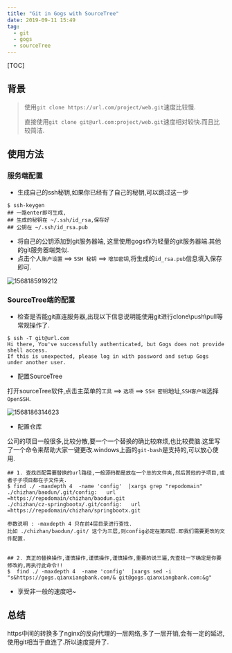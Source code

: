 ```yaml
---
title: "Git in Gogs with SourceTree"
date: 2019-09-11 15:49
tag: 
  - git
  - gogs
  - sourceTree
---
```


[TOC]

## 背景

> 使用`git clone https://url.com/project/web.git`速度比较慢.
>
> 直接使用`git clone git@url.com:project/web.git`速度相对较快.而且比较简洁.

## 使用方法

### 服务端配置

- 生成自己的ssh秘钥,如果你已经有了自己的秘钥,可以跳过这一步

```shell
$ ssh-keygen
## 一路enter即可生成,
## 生成的秘钥在 ~/.ssh/id_rsa,保存好
## 公钥在 ~/.ssh/id_rsa.pub
```

- 将自己的公钥添加到git服务器端, 这里使用gogs作为轻量的git服务器端.其他的git服务器端类似.
- 点击个人`账户设置` ==> `SSH 秘钥` ==> `增加密钥`,将生成的`id_rsa.pub`信息填入保存即可.

![1568185919212](https://pic.fenghong.tech/1568185919212.png)

### SourceTree端的配置

- 检查是否能git直连服务器,出现以下信息说明能使用git进行clone\push\pull等常规操作了.

```shell
$ ssh -T git@url.com
Hi there, You've successfully authenticated, but Gogs does not provide shell access.
If this is unexpected, please log in with password and setup Gogs under another user.
```

- 配置SourceTree

打开sourceTree软件,点击主菜单的`工具` ==> `选项` ==> `SSH 密钥`地址,`SSH客户端`选择`OpenSSH`.

![1568186314623](https://pic.fenghong.tech/1568186314623.png)

- 配置仓库

公司的项目一般很多,比较分散,要一个一个替换的确比较麻烦,也比较费脑.这里写了一个命令来帮助大家一键更改.windows上面的`git-bash`是支持的,可以放心使用.

```
## 1. 查找匹配需要替换的url路径,一般源码都是放在一个总的文件夹,然后其他的子项目,或者子子项目都在子文件夹.
$ find ./ -maxdepth 4  -name 'config'  |xargs grep "repodomain"
./chizhan/baodun/.git/config:   url =https://repodomain/chizhan/baodun.git
./chizhan/cz-springbootx/.git/config:   url =https://repodomain/chizhan/springbootx.git

参数说明 : -maxdepth 4 只在前4层目录进行查找. 
比如 ./chizhan/baodun/.git/ 这个为三层,则config必定在第四层.即我们需要更改的文件配置.


## 2. 真正的替换操作,谨慎操作,谨慎操作,谨慎操作,重要的说三遍,先查找一下确定是你要修改的,再执行此命令!!
$  find ./ -maxdepth 4  -name 'config'  |xargs sed -i "s&https://gogs.qianxiangbank.com/& git@gogs.qianxiangbank.com:&g"
```

- 享受非一般的速度吧~

## 总结

https中间的转换多了nginx的反向代理的一层网络,多了一层开销,会有一定的延迟,使用git相当于直连了.所以速度提升了.